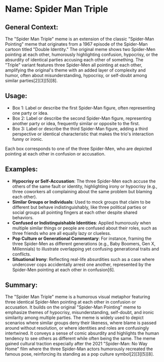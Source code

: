 # Name: Spider Man Triple

## General Context:
The "Spider Man Triple" meme is an extension of the classic "Spider-Man Pointing" meme that originates from a 1967 episode of the Spider-Man cartoon titled "Double Identity." The original meme shows two Spider-Men pointing at each other, humorously highlighting confusion, hypocrisy, or the absurdity of identical parties accusing each other of something. The "Triple" variant features three Spider-Men all pointing at each other, amplifying the original's theme with an added layer of complexity and humor, often about misunderstanding, hypocrisy, or self-doubt among similar parties[2][3][5][8].

## Usage:
* Box 1: Label or describe the first Spider-Man figure, often representing one party or idea.
* Box 2: Label or describe the second Spider-Man figure, representing another party or idea, frequently similar or opposite to the first.
* Box 3: Label or describe the third Spider-Man figure, adding a third perspective or identical characteristic that makes the trio's interaction funny or ironic.

Each box corresponds to one of the three Spider-Men, who are depicted pointing at each other in confusion or accusation.

## Examples:
* **Hypocrisy or Self-Accusation**: The three Spider-Men each accuse the others of the same fault or identity, highlighting irony or hypocrisy (e.g., three coworkers all complaining about the same problem but blaming each other).
* **Similar Groups or Individuals**: Used to mock groups that claim to be different but behave indistinguishably, like three political parties or social groups all pointing fingers at each other despite shared behaviors.
* **Confused or Indistinguishable Identities**: Applied humorously when multiple similar things or people are confused about their roles, such as three friends who are all equally lazy or clueless.
* **Pop Culture or Generational Commentary**: For instance, framing the three Spider-Men as different generations (e.g., Baby Boomers, Gen X, Millennials) to illustrate overlapping yet confusing generational traits and conflicts.
* **Situational Irony**: Reflecting real-life absurdities such as a case where undercover cops accidentally arrest one another, represented by the Spider-Men pointing at each other in confusion[6].

## Summary:
The "Spider Man Triple" meme is a humorous visual metaphor featuring three identical Spider-Men pointing at each other in confusion or accusation. It builds on the original "Spider-Man Pointing" meme to emphasize themes of hypocrisy, misunderstanding, self-doubt, and ironic similarity among multiple parties. The meme is widely used to depict scenarios where similar groups deny their likeness, where blame is passed around without resolution, or where identities and roles are confusingly intertwined. It conveys a sense of comic absurdity and highlights the human tendency to see others as different while often being the same. The meme gained cultural traction especially after the 2021 "Spider-Man: No Way Home" film where the three Spider-Man actors humorously recreated the famous pose, reinforcing its standing as a pop culture symbol[2][3][5][8].
